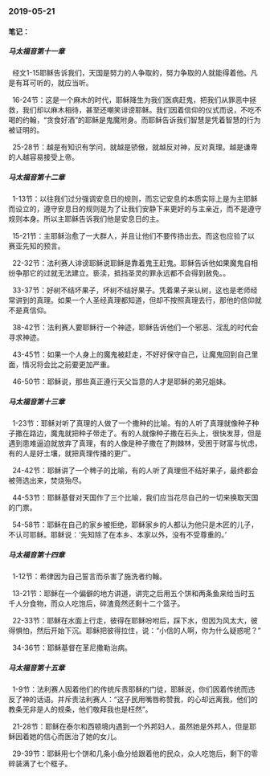 ### 2019-05-21

#### 笔记：

##### 马太福音第十一章

&nbsp;    经文1-15耶稣告诉我们，天国是努力的人争取的，努力争取的人就能得着他。凡是有耳可听的，就应当听。

&nbsp;    16-24节：这是一个麻木的时代，耶稣降生为我们医病赶鬼，把我们从罪恶中拯救，我们却以麻木相待，甚至还嘲笑诽谤耶稣。我们因着信仰的仪式而说，不吃不喝的约翰，“贪食好酒”的耶稣是鬼魔附身。而耶稣告诉我们智慧是凭着智慧的行为被证明的。

&nbsp;    25-28节：越是有知识有学问，就越是骄傲，就越反对神，反对真理。越是谦卑的人越容易接受上帝。


##### 马太福音第十二章

&nbsp;    1-13节：以往我们过分强调安息日的规则，而忘记安息的本质实际上是为主耶稣而设立的，遵守安息日的规则是为了让我们安静下来更好的与主亲近，而不是遵守规则本身。所以主耶稣告诉我们他是安息日的主。

&nbsp;    15-21节：主耶稣治愈了一大群人，并且让他们不要传扬出去。而这也应验了以赛亚先知的预言。

&nbsp;    22-32节：法利赛人诽谤耶稣说耶稣是靠着鬼王赶鬼。耶稣告诉他如果魔鬼自相纷争那它的过就无法建立。亵渎，抵挡圣灵的罪永远都不会得到赦免。。

&nbsp;    33-37节：好树不结坏果子，坏树不结好果子。凭着果子来认树，这也是老师经常讲到的真理。如果一个人圣经真理都知道，但却不按照真理去行，那他的信仰就不是真信仰。

&nbsp;    38-42节：法利赛人要耶稣行一个神迹，耶稣告诉他们一个邪恶、淫乱的时代会寻求神迹。

&nbsp;    43-45节：如果一个人身上的魔鬼被赶走，不好好保守自己，让魔鬼回到自己里面，情况将会比之前要更加严重。

&nbsp;    46-50节：耶稣说，那些真正遵行天父旨意的人才是耶稣的弟兄姐妹。

##### 马太福音第十三章

&nbsp;    1-23节：耶稣对听了真理的人做了一个撒种的比喻。有的人听了真理就像种子种子撒在路边，魔鬼就把种子带走了。有的人就像种子撒在石头上，很快发芽，但是遇到患难逼迫就放弃了真理，有的人像是种子撒在了荆棘林，受困于财富与忧虑，有的人是好土壤，就把真理传播的更广。

&nbsp;    24-42节：耶稣讲了一个稗子的比喻，有的人听了真理但不结好果子，最终都会被筛选出来，焚烧殆尽。

&nbsp;    44-53节：耶稣基督对天国作了三个比喻，我们应当花尽自己的一切来换取天国的门票。

&nbsp;   54-58节：耶稣在自己的家乡被拒绝，耶稣家乡的人都认为他只是木匠的儿子，不认可耶稣。耶稣说：‘先知除了在本乡、本家以外，没有不受尊重的。’

##### 马太福音第十四章

&nbsp;    1-12节：希律因为自己誓言而杀害了施洗者约翰。

&nbsp;    13-21节：耶稣在一个偏僻的地方讲道，讲完之后用五个饼和两条鱼来给当时五千人分食物，而众人吃饱后，碎渣竟然还剩十二个篮子。

&nbsp;    22-33节：耶稣在水面上行走，彼得在耶稣吩咐后，踩下水，但因为风太大，彼得惧怕，然后开始下沉。耶稣把彼得拉住，说：“小信的人啊，你为什么疑惑呢？”

&nbsp;    34-36节：耶稣基督在革尼撒勒治病。

##### 马太福音第十五章

&nbsp;    1-9节：法利赛人因着他们的传统斥责耶稣的门徒，耶稣说，你们因着传统而违反了神的话语。并斥责法利赛人：“这子民用嘴唇称赞我，的心却远离我，他们的教条无非是人的规条，他们敬拜我也是枉然”。

&nbsp;    21-28节：耶稣在泰尔和西顿境内遇到一个外邦妇人，虽然她是外邦人，但是耶稣因着她的信心而医治了她的女儿。

&nbsp;    29-39节：耶稣用七个饼和几条小鱼分给跟着他的民众，众人吃饱后，剩下的零碎装满了七个框子。
